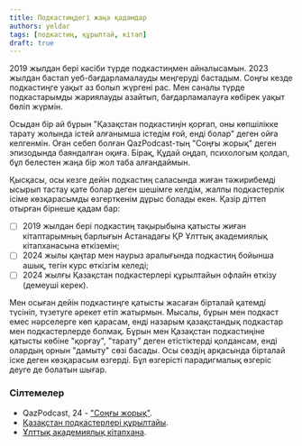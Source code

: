 ```yaml
---
title: Подкастиңдегі жаңа қадамдар
authors: yeldar
tags: [подкастиң, құрылтай, кітап]
draft: true
---
```


2019 жылдан бері кәсіби түрде подкастиңмен айналысамын. 2023 жылдан бастап уеб-бағдарламалауды меңгеруді бастадым. Соңғы кезде подкастиңге уақыт аз болып жүргені рас. Мен саналы түрде подкастарымды жариялауды азайтып, бағдарламалауға көбірек уақыт бөліп жүрмін.

Осыдан бір ай бұрын "Қазақстан подкастиңін қорғап, оны көпшілікке тарату жолында істей алғанымша істедім ғой, енді болар" деген ойға келгенмін. Оған себеп болған QazPodcast-тың "Соңғы жорық" деген эпизодында баяндалған оқиға. Бірақ, Құдай оңдап, психологым қолдап, бұл белестен жаңа бір жол таба алғандаймын.

<!--truncate-->

Қысқасы, осы кезге дейін подкастиң саласында жиған тәжирибемді ысырып тастау қате болар деген шешімге келдім, жалпы подкастерлік ісіме көзқарасымды өзгерткенім дұрыс болады екен. Қазір діттеп отырған бірнеше қадам бар:

- [ ] 2019 жылдан бері подкастиң тақырыбына қатысты жиған кітаптарымның барлығын Астанадағы ҚР Ұлттық академиялық кітапханасына өткіземін;
- [ ] 2024 жылы қаңтар мен наурыз аралығында подкастиң бойынша ашық, тегін курс өткізгім келеді;
- [ ] 2024 жылғы Қазақстан подкастерлері құрылтайын офлайн өткізу (демеуші керек).

Мен осыған дейін подкастиңге қатысты жасаған бірталай қатемді түсініп, түзетуге әрекет етіп жатырмын. Мысалы, бұрын мен подкаст емес нәрселерге көп қарасам, енді назарым қазақстандық подкастар мен подкастерлерде болмақ. Бұрын мен Қазақстан подкастиңіне қатысты көбіне "қорғау", "тарату" деген етістіктерді қолдансам, енді олардың орнын "дамыту" сөзі басады. Осы сөздің арқасында бірталай іске деген көзқарасым өзгерді. Бұл өзгерісті парадигмалық өзгеріс деуге де болатын шығар.

### Сілтемелер

- QazPodcast, 24 - ["Соңғы жорық"](https://feeds.podcasting.center/podcast/24-last-march).
- [Қазақстан подкастерлері құрылтайы](/quryltai).
- [Ұлттық академиялық кітапхана](https://nabrk.kz/).